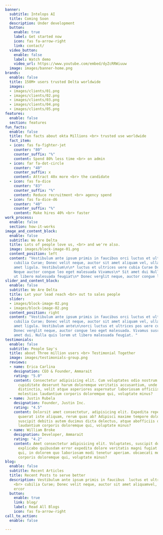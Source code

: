 ```yaml
---
banner:
  subtitle: Intelops AI
  title: Coming Soon
  description: Under development
  button:
    enable: true
    label: Get started now
    icon: fas fa-arrow-right
    link: contact/
  video_button:
    enable: false
    label: Watch demo
    video_url: https://www.youtube.com/embed/dyZcRRWiuuw
  image: images/banner-home.png
brands:
  enable: false
  title: 150M+ users trusted Delta worldwide
  images:
  - images/clients/01.png
  - images/clients/02.png
  - images/clients/03.png
  - images/clients/04.png
  - images/clients/05.png
features:
  enable: false
  section: features
fun_facts:
  enable: false
  title: fun facts about okta Millions <br> trusted use worldwide
  fact_item:
  - icon: fas fa-fighter-jet
    counter: "80"
    counter_suffix: "%"
    content: Spend 80% less time <br> on admin
  - icon: far fa-dot-circle
    counter: "40"
    counter_suffix: x
    content: Attract 40x more <br> the candidate
  - icon: fas fa-dice
    counter: "83"
    counter_suffix: "%"
    content: Reduce recruitment <br> agency spend
  - icon: fas fa-dice-d6
    counter: "40"
    counter_suffix: "%"
    content: Make hires 40% <br> faster
work_process:
  enable: false
  section: how-it-works
image_and_content_block:
  enable: false
  subtitle: We Are Delta
  title: Lots of people love us, <br> and we're also.
  image: images/block-image-01.png
  content_position: left
  content: "Vestibulum ante ipsum primis in faucibus orci luctus et ultrices posuere
    cubilia Curae; Donec velit neque, auctor sit amet aliquam vel, ullamcorper sit
    amet ligula. Vestibulum\n\n* luctus et ultrices uere cubia Curae Donec verglit\n*
    Neque auctor congue leo eget malesuada Vivamus\n* Sit amet dui Nulla quis lorem
    ut libero malesuada feugiat\n* Donec verglit neque, auctor congue leo  malesuada. "
slider_and_content_block:
  enable: false
  subtitle: We Are Delta
  title: Let your lead reach <br> out to sales people
  slider:
  - images/block-image-02.png
  - images/block-image-02.png
  content_position: right
  content: "Vestibulum ante ipsum primis in faucibus orci luctus et ultrices posuere
    cubilia Curae; Donec velit neque, auctor sit amet aliquam vel, ullamcorper sit
    amet ligula. Vestibulum ante\n\norci luctus et ultrices pos uere cubilia Curae;
    Donec verglit neque, auctor congue leo eget malesuada. Vivamus susr cipit sit
    amet dui. Nulla quis lorem ut libero malesuada feugiat. "
testimonials:
  enable: false
  subtitle: People Say's
  title: about Three million users <br> Testimonial Together
  image: images/testimonials-group.png
  reviews:
  - name: Erica Carlina
    designation: CEO & Founder, Ammarait
    rating: "5.0"
    content: Consectetur adipisicing elit. Cum voluptates odio nostrum impedit deleniti
      cupiditate deserunt harum doloremque veritatis accusantium, unde sint, laudantium
      distinctio, velit atque asperiores aspernatur laboriosam officiis obcaecati
      molestias laudantium corporis doloremque qui, voluptate minus?
  - name: Justin Rubela
    designation: Founder, Justin Inc.
    rating: "4.5"
    content: Dolorsit amet consectetur, adipisicing elit. Expedita repellendus optio
      quaerat iste aliquam, rerum quas ab? Adipisci maxime tempore doloremque laborum
      suscipit debitis autem ducimus dicta delectus, atque abofficiis obcaecati molestias
      laudantium corporis doloremque qui, voluptate minus?
  - name: William Broke
    designation: Developer, Ammarait
    rating: "4.2"
    content: Amet consectetur adipisicing elit. Voluptates, suscipit dolorum! Quis
      explicabo quibusdam error expedita dolore veritatis magni fugiat rem provident
      qui, in dolorem quo laboriosam modi tenetur aperiam. obcaecati molestias laudantium
      corporis doloremque qui, voluptate minus?
blog:
  enable: false
  subtitle: Recent Articles
  title: Recent Posts to serve better
  description: Vestibulum ante ipsum primis in faucibus  luctus et ultrices posuere
    <br> cubilia Curae; Donec velit neque, auctor sit amet aliquamvel, ullamsw rfgws
    ercor
  button:
    enable: true
    link: blog/
    label: Read All Blogs
    icon: fas fa-arrow-right
call_to_action:
  enable: false

---
```

